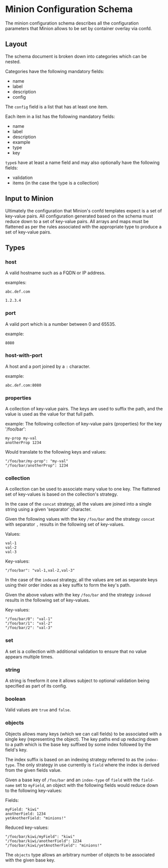 # Minion Configuration Schema
The minion configuration schema describes all the configuration parameters that Minion allows to be set by container overlay via confd.
## Layout
The schema document is broken down into categories which can be nested.

Categories have the following mandatory fields:
* name
* label
* description
* config

The `config` field is a list that has at least one item.

Each item in a list has the following mandatory fields:
* name
* label
* description
* example
* type
* key

`type`s have at least a name field and may also optionally have the following fields:
* validation
* items (in the case the type is a collection)
## Input to Minion
Ultimately the configuration that Minion's confd templates expect is a set of key-value pairs. All configuration generated based on the schema must reduce down to a set of key-value pairs. All arrays and maps must be flattened as per the rules associated with the appropriate type to produce a set of key-value pairs.
## Types
### host
A valid hostname such as a FQDN or IP address.

examples:
```
abc.def.com
```
```
1.2.3.4
```
### port
A valid port which is a number between 0 and 65535.

example:
```
8080
```
### host-with-port
A host and a port joined by a `:` character.

example:
```
abc.def.com:8080
```
### properties
A collection of key-value pairs. The keys are used to suffix the path, and the value is used as the value for that full path.

example:
The following collection of key-value pairs (properties) for the key '/foo/bar':
```
my-prop my-val
anotherProp 1234
```
Would translate to the following keys and values:
```
"/foo/bar/my-prop": "my-val"
"/foo/bar/anotherProp": 1234
```
### collection
A collection can be used to associate many value to one key. The flattened set of key-values is based on the collection's strategy.

In the case of the `concat` strategy, all the values are joined into a single string using a given 'separator' character.

Given the following values with the key `/foo/bar` and the strategy `concat` with separator `,` results in the following set of key-values.

Values:
```
val-1
val-2
val-3
```

Key-values:
```
"/foo/bar": "val-1,val-2,val-3"
```

In the case of the `indexed` strategy, all the values are set as separate keys using their order index as a key suffix to form the key's path.

Given the above values with the key `/foo/bar` and the strategy `indexed` results in the following set of key-values.

Key-values:
```
"/foo/bar/0": "val-1"
"/foo/bar/1": "val-2"
"/foo/bar/2": "val-3"
```
### set
A set is a collection with additional validation to ensure that no value appears multiple times.
### string
A string is freeform it one it allows subject to optional validation being specified as part of its config.
### boolean
Valid values are `true` and `false`.
### objects
Objects allows many keys (which we can call fields) to be associated with a single key (representing the object). The key paths end up reducing down to a path which is the base key suffixed by some index followed by the field's key.

The index suffix is based on an indexing strategy referred to as the `index-type`. The only strategy in use currently is `field` where the index is derived from the given fields value.

Given a base key of `/foo/bar` and an `index-type` of `field` with the `field-name` set to `myField`, an object with the following fields would reduce down to the following key-values:

Fields:
```
myField: "kiwi"
anotherField: 1234
yetAnotherField: "minions!"
```

Reduced key-values:
```
"/foo/bar/kiwi/myField": "kiwi"
"/foo/bar/kiwi/anotherField": 1234
"/foo/bar/kiwi/yetAnotherField": "minions!"
```

The `objects` type allows an arbitrary number of objects to be associated with the given base key.
